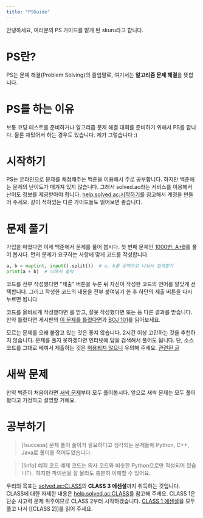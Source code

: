 ```yaml
---
title: "PSGuide"
---
```

안녕하세요, 여러분의 PS 가이드를 맡게 된 skuru라고 합니다.
# PS란?
PS는 문제 해결(Problem Solving)의 줄임말로, 여기서는 **알고리즘 문제 해결**을 뜻합니다.
# PS를 하는 이유
보통 코딩 테스트를 준비하거나 알고리즘 문제 해결 대회를 준비하기 위해서 PS를 합니다.
물론 재밌어서 하는 경우도 있습니다. 제가 그렇습니다 :)
# 시작하기
PS는 온라인으로 문제를 채점해주는 백준을 이용해서 주로 공부합니다.
하지만 백준에는 문제의 난이도가 매겨져 있지 않습니다. 그래서 solved.ac라는 서비스를 이용해서 난이도 정보를 제공받아야 합니다. [help.solved.ac:시작하기](https://help.solved.ac/ko/getting-started/link-account)를 참고해서 계정을 만들어 주세요. 같이 적혀있는 다른 가이드들도 읽어보면 좋습니다.
# 문제 풀기
가입을 마쳤다면 이제 백준에서 문제를 풀어 봅시다. 첫 번째 문제인 [1000번: A+B](https://www.acmicpc.net/problem/1000)를 풀어 봅시다.
먼저 문제가 요구하는 사항에 맞게 코드를 작성합니다.
```python
a, b = map(int, input().split())  # a, b를 공백으로 나눠서 입력받기
print(a + b)  # 더해서 출력
```
코드를 전부 작성했다면 "제출" 버튼을 누른 뒤 자신이 작성한 코드의 언어를 알맞게 선택합니다.
그리고 작성한 코드의 내용을 전부 붙여넣기 한 후 하단의 제출 버튼을 다시 누르면 됩니다.

코드를 올바르게 작성했다면 <span class="ac"></span>를 받고, 잘못 작성했다면 <span class="wa"></span> 또는 <span class="ce"></span> 등 다른 결과를 받습니다. 만약 틀렸다면 게시판의 [이 문제를 틀렸다면](https://www.acmicpc.net/board/view/114024)과 [BOJ 101](https://www.acmicpc.net/blog/view/55)를 읽어보세요.

모르는 문제를 오래 붙잡고 있는 것은 좋지 않습니다. 2시간 이상 고민하는 것을 추천하지 않습니다.
문제를 풀지 못하겠다면 인터넷에 답을 검색해서 풀어도 됩니다.
단, 소스코드를 그대로 베껴서 제출하는 것은 [허용되지 않으니](https://solved.ac/rules) 유의해 주세요.
[관련된 글](https://www.acmicpc.net/board/view/48727)
# 새싹 문제
만약 백준이 처음이라면 [새싹 문제](https://solved.ac/problems/sprout)부터 모두 풀어봅시다.
앞으로 새싹 문제는 모두 풀어봤다고 가정하고 설명할 거예요.
# 공부하기
> [!success] 문제 풀이
> 풀이가 필요하다고 생각되는 문제들에 Python, C++, Java로 풀이를 적어두었습니다.

> [!info] 예제 코드
> 예제 코드는 의사 코드와 비슷한 Python으로만 작성되어 있습니다.
> 하지만 파이썬을 잘 몰라도 충분히 이해할 수 있어요.

우리의 목표는 [solved.ac:CLASS](https://solved.ac/class)의 **CLASS 3 에센셜**까지 취득하는 것입니다.
CLASS에 대한 자세한 내용은 [help.solved.ac:CLASS](https://help.solved.ac/ko/stats/class)를 참고해 주세요.
CLASS 1은 단순 사고력 문제 위주이므로 CLASS 2부터 시작하겠습니다. [CLASS 1 에센셜](https://solved.ac/class/1e)을 모두 풀고 나서 [[CLASS 2]]를 읽어 주세요.